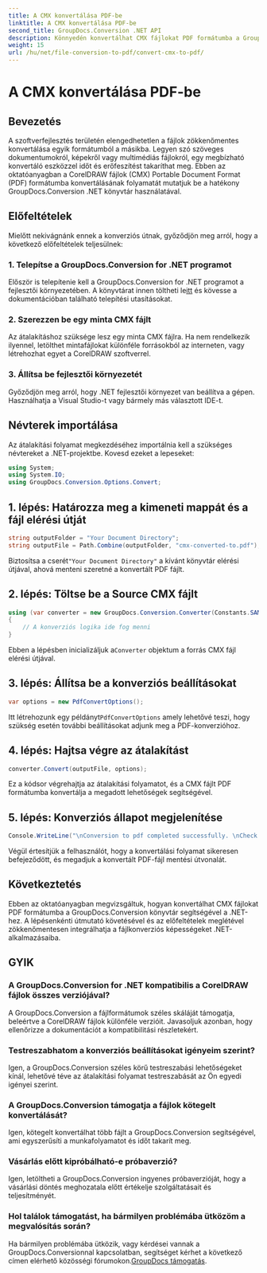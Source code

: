 ```yaml
---
title: A CMX konvertálása PDF-be
linktitle: A CMX konvertálása PDF-be
second_title: GroupDocs.Conversion .NET API
description: Könnyedén konvertálhat CMX fájlokat PDF formátumba a GroupDocs.Conversion for .NET segítségével. Zökkenőmentesen integrálja a fájlkonverziós képességeket .NET-alkalmazásaiba.
weight: 15
url: /hu/net/file-conversion-to-pdf/convert-cmx-to-pdf/
---
```


# A CMX konvertálása PDF-be

## Bevezetés
A szoftverfejlesztés területén elengedhetetlen a fájlok zökkenőmentes konvertálása egyik formátumból a másikba. Legyen szó szöveges dokumentumokról, képekről vagy multimédiás fájlokról, egy megbízható konvertáló eszközzel időt és erőfeszítést takaríthat meg. Ebben az oktatóanyagban a CorelDRAW fájlok (CMX) Portable Document Format (PDF) formátumba konvertálásának folyamatát mutatjuk be a hatékony GroupDocs.Conversion .NET könyvtár használatával.
## Előfeltételek
Mielőtt nekivágnánk ennek a konverziós útnak, győződjön meg arról, hogy a következő előfeltételek teljesülnek:
### 1. Telepítse a GroupDocs.Conversion for .NET programot
 Először is telepítenie kell a GroupDocs.Conversion for .NET programot a fejlesztői környezetében. A könyvtárat innen töltheti le[itt](https://releases.groupdocs.com/conversion/net/) és kövesse a dokumentációban található telepítési utasításokat.
### 2. Szerezzen be egy minta CMX fájlt
Az átalakításhoz szüksége lesz egy minta CMX fájlra. Ha nem rendelkezik ilyennel, letölthet mintafájlokat különféle forrásokból az interneten, vagy létrehozhat egyet a CorelDRAW szoftverrel.
### 3. Állítsa be fejlesztői környezetét
Győződjön meg arról, hogy .NET fejlesztői környezet van beállítva a gépen. Használhatja a Visual Studio-t vagy bármely más választott IDE-t.

## Névterek importálása
Az átalakítási folyamat megkezdéséhez importálnia kell a szükséges névtereket a .NET-projektbe. Kovesd ezeket a lepeseket:

```csharp
using System;
using System.IO;
using GroupDocs.Conversion.Options.Convert;
```
## 1. lépés: Határozza meg a kimeneti mappát és a fájl elérési útját
```csharp
string outputFolder = "Your Document Directory";
string outputFile = Path.Combine(outputFolder, "cmx-converted-to.pdf");
```
 Biztosítsa a cserét`"Your Document Directory"` a kívánt könyvtár elérési útjával, ahová menteni szeretné a konvertált PDF fájlt.
## 2. lépés: Töltse be a Source CMX fájlt
```csharp
using (var converter = new GroupDocs.Conversion.Converter(Constants.SAMPLE_CMX))
{
    // A konverziós logika ide fog menni
}
```
 Ebben a lépésben inicializáljuk a`Converter` objektum a forrás CMX fájl elérési útjával.
## 3. lépés: Állítsa be a konverziós beállításokat
```csharp
var options = new PdfConvertOptions();
```
 Itt létrehozunk egy példányt`PdfConvertOptions` amely lehetővé teszi, hogy szükség esetén további beállításokat adjunk meg a PDF-konverzióhoz.
## 4. lépés: Hajtsa végre az átalakítást
```csharp
converter.Convert(outputFile, options);
```
Ez a kódsor végrehajtja az átalakítási folyamatot, és a CMX fájlt PDF formátumba konvertálja a megadott lehetőségek segítségével.
## 5. lépés: Konverziós állapot megjelenítése
```csharp
Console.WriteLine("\nConversion to pdf completed successfully. \nCheck output in {0}", outputFolder);
```
Végül értesítjük a felhasználót, hogy a konvertálási folyamat sikeresen befejeződött, és megadjuk a konvertált PDF-fájl mentési útvonalát.

## Következtetés
Ebben az oktatóanyagban megvizsgáltuk, hogyan konvertálhat CMX fájlokat PDF formátumba a GroupDocs.Conversion könyvtár segítségével a .NET-hez. A lépésenkénti útmutató követésével és az előfeltételek meglétével zökkenőmentesen integrálhatja a fájlkonverziós képességeket .NET-alkalmazásaiba.
## GYIK
### A GroupDocs.Conversion for .NET kompatibilis a CorelDRAW fájlok összes verziójával?
A GroupDocs.Conversion a fájlformátumok széles skáláját támogatja, beleértve a CorelDRAW fájlok különféle verzióit. Javasoljuk azonban, hogy ellenőrizze a dokumentációt a kompatibilitási részletekért.
### Testreszabhatom a konverziós beállításokat igényeim szerint?
Igen, a GroupDocs.Conversion széles körű testreszabási lehetőségeket kínál, lehetővé téve az átalakítási folyamat testreszabását az Ön egyedi igényei szerint.
### A GroupDocs.Conversion támogatja a fájlok kötegelt konvertálását?
Igen, kötegelt konvertálhat több fájlt a GroupDocs.Conversion segítségével, ami egyszerűsíti a munkafolyamatot és időt takarít meg.
### Vásárlás előtt kipróbálható-e próbaverzió?
Igen, letöltheti a GroupDocs.Conversion ingyenes próbaverzióját, hogy a vásárlási döntés meghozatala előtt értékelje szolgáltatásait és teljesítményét.
### Hol találok támogatást, ha bármilyen problémába ütközöm a megvalósítás során?
Ha bármilyen problémába ütközik, vagy kérdései vannak a GroupDocs.Conversionnal kapcsolatban, segítséget kérhet a következő címen elérhető közösségi fórumokon.[GroupDocs támogatás](https://forum.groupdocs.com/c/conversion/11).